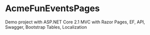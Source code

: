 # AcmeFunEventsPages
Demo project with ASP.NET Core 2.1 MVC with Razor Pages, EF, API, Swagger, Bootstrap Tables, Localization

